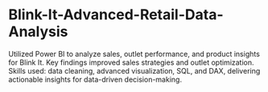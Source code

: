 # Blink-It-Advanced-Retail-Data-Analysis
Utilized Power BI to analyze sales, outlet performance, and product insights for Blink It. Key findings improved sales strategies and outlet optimization. Skills used: data cleaning, advanced visualization, SQL, and DAX, delivering actionable insights for data-driven decision-making.
